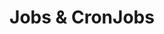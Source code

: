 ---
docType: "Course"
title: "Jobs & CronJobs"
description: "One-off and scheduled tasks"
lectures: 2
courseTitle: "Jobs & CronJobs"
themeColor: "#00B39F"
weight: 1
cardImage: ""
toc:
  [
    "learn",
    "practice"
  ]
---